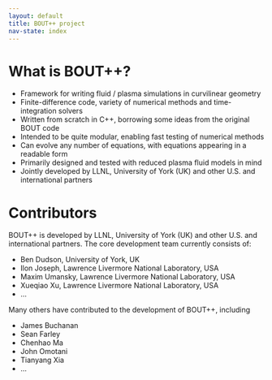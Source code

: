 ```yaml
---
layout: default
title: BOUT++ project
nav-state: index
---
```


# What is BOUT++?

* Framework for writing fluid / plasma simulations in curvilinear geometry
* Finite-difference code, variety of numerical methods and time-integration solvers
* Written from scratch in C++, borrowing some ideas from the original BOUT code
* Intended to be quite modular, enabling fast testing of numerical methods
* Can evolve any number of equations, with equations appearing in a readable form
* Primarily designed and tested with reduced plasma fluid models in mind
* Jointly developed by LLNL, University of York (UK) and other U.S. and international partners

# Contributors

BOUT++ is developed by LLNL, University of York (UK) and other U.S. and international partners.
The core development team currently consists of:
* Ben Dudson, University of York, UK
* Ilon Joseph, Lawrence Livermore National Laboratory, USA
* Maxim Umansky, Lawrence Livermore National Laboratory, USA
* Xueqiao Xu, Lawrence Livermore National Laboratory, USA
* ...

Many others have contributed to the development of BOUT++, including

* James Buchanan
* Sean Farley
* Chenhao Ma
* John Omotani
* Tianyang Xia
* ...

